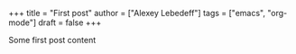 +++
title = "First post"
author = ["Alexey Lebedeff"]
tags = ["emacs", "org-mode"]
draft = false
+++

Some first post content
